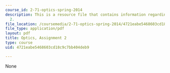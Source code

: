 ```yaml
---
course_id: 2-71-optics-spring-2014
description: This is a resource file that contains information regarding optics, assignment
  2.
file_location: /coursemedia/2-71-optics-spring-2014/4721eabe5468603cd18c9c7bb404deb9_MIT2_71S14_HW_2.pdf
file_type: application/pdf
layout: pdf
title: Optics, Assignment 2
type: course
uid: 4721eabe5468603cd18c9c7bb404deb9

---
```

None